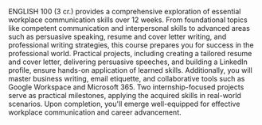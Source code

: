 ENGLISH 100 (3 cr.) provides a comprehensive exploration of essential workplace communication skills over 12 weeks. 
From foundational topics like competent communication and interpersonal skills to advanced areas such as persuasive speaking, resume and cover letter writing, and professional writing strategies, this course prepares you for success in the professional world. 
Practical projects, including creating a tailored resume and cover letter, delivering persuasive speeches, and building a LinkedIn profile, ensure hands-on application of learned skills.
Additionally, you will master business writing, email etiquette, and collaborative tools such as Google Workspace and Microsoft 365.
Two internship-focused projects serve as practical milestones, applying the acquired skills in real-world scenarios.
Upon completion, you'll emerge well-equipped for effective workplace communication and career advancement.
